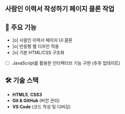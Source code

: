 ## 사람인 이력서 작성하기 페이지 클론 작업

## 🚀 주요 기능
- [o] 사람인 이력서 페이지 UI 클론
- [o] 반응형 웹 디자인 적용
- [o] 기본 HTML/CSS 구조화
- [ ] JavaScript를 활용한 인터랙티브 기능 구현 (추후 업데이트)

## 🛠️ 기술 스택
- **HTML5**, **CSS3**
- **Git & GitHub** (버전 관리)
- **VS Code** (코드 작성 및 디버깅)


